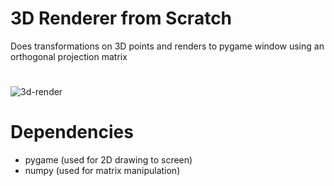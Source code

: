 # 3D Renderer from Scratch
Does transformations on 3D points and renders to pygame window using an orthogonal projection matrix
#
![3d-render](https://user-images.githubusercontent.com/11508260/95000034-35165a00-0572-11eb-9609-8719bf80e257.gif)
# Dependencies
* pygame (used for 2D drawing to screen)
* numpy  (used for matrix manipulation)

